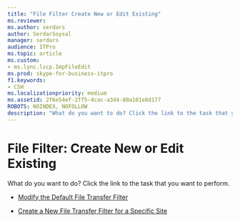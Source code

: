 ```yaml
---
title: "File Filter Create New or Edit Existing"
ms.reviewer: 
ms.author: serdars
author: SerdarSoysal
manager: serdars
audience: ITPro
ms.topic: article
ms.custom:
- ms.lync.lscp.ImpFileEdit
ms.prod: skype-for-business-itpro
f1.keywords:
- CSH
ms.localizationpriority: medium
ms.assetid: 2f6e54ef-2ff5-4cac-a3d4-80a101e8d177
ROBOTS: NOINDEX, NOFOLLOW
description: "What do you want to do? Click the link to the task that you want to perform."
---
```


# File Filter: Create New or Edit Existing

What do you want to do? Click the link to the task that you want to perform.

- [Modify the Default File Transfer Filter](/previous-versions/office/lync-server-2013/lync-server-2013-modify-the-default-file-transfer-filter)

- [Create a New File Transfer Filter for a Specific Site](/previous-versions/office/lync-server-2013/lync-server-2013-create-a-new-file-transfer-filter-for-a-specific-site)